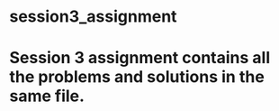 # session3_assignment

# Session 3 assignment contains all the problems and solutions in the same file.
